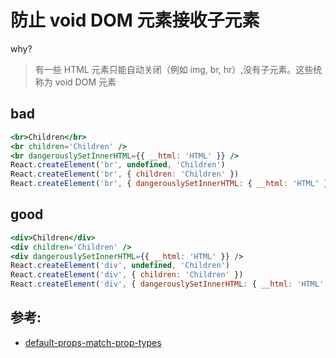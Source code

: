 # 防止 void DOM 元素接收子元素

why?

> 有一些 HTML 元素只能自动关闭（例如 img, br, hr）,没有子元素。这些统称为 void DOM 元素

## bad

```jsx
<br>Children</br>
<br children='Children' />
<br dangerouslySetInnerHTML={{ __html: 'HTML' }} />
React.createElement('br', undefined, 'Children')
React.createElement('br', { children: 'Children' })
React.createElement('br', { dangerouslySetInnerHTML: { __html: 'HTML' } })
```

## good

```jsx
<div>Children</div>
<div children='Children' />
<div dangerouslySetInnerHTML={{ __html: 'HTML' }} />
React.createElement('div', undefined, 'Children')
React.createElement('div', { children: 'Children' })
React.createElement('div', { dangerouslySetInnerHTML: { __html: 'HTML' } })
```

## 参考:

- [default-props-match-prop-types](https://github.com/jsx-eslint/eslint-plugin-react/blob/c42b624d0fb9ad647583a775ab9751091eec066f/docs/rules/default-props-match-prop-types)
